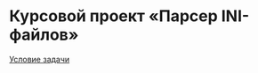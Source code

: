 # Курсовой проект «Парсер INI-файлов»
[Условие задачи](https://github.com/netology-code/cppl-diplom)
